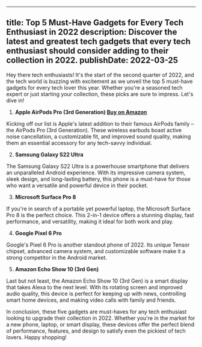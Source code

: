  ---
title: Top 5 Must-Have Gadgets for Every Tech Enthusiast in 2022
description: Discover the latest and greatest tech gadgets that every tech enthusiast should consider adding to their collection in 2022.
publishDate: 2022-03-25
---

Hey there tech enthusiasts! It's the start of the second quarter of 2022, and the tech world is buzzing with excitement as we unveil the top 5 must-have gadgets for every tech lover this year. Whether you're a seasoned tech expert or just starting your collection, these picks are sure to impress. Let's dive in!

1. **Apple AirPods Pro (3rd Generation) [Buy on Amazon](https://amzn.to/3EURzB6)**

Kicking off our list is Apple's latest addition to their famous AirPods family – the AirPods Pro (3rd Generation). These wireless earbuds boast active noise cancellation, a customizable fit, and improved sound quality, making them an essential accessory for any tech-savvy individual.

2. **Samsung Galaxy S22 Ultra**

The Samsung Galaxy S22 Ultra is a powerhouse smartphone that delivers an unparalleled Android experience. With its impressive camera system, sleek design, and long-lasting battery, this phone is a must-have for those who want a versatile and powerful device in their pocket.

3. **Microsoft Surface Pro 8**

If you're in search of a portable yet powerful laptop, the Microsoft Surface Pro 8 is the perfect choice. This 2-in-1 device offers a stunning display, fast performance, and versatility, making it ideal for both work and play.

4. **Google Pixel 6 Pro**

Google's Pixel 6 Pro is another standout phone of 2022. Its unique Tensor chipset, advanced camera system, and customizable software make it a strong competitor in the Android market.

5. **Amazon Echo Show 10 (3rd Gen)**

Last but not least, the Amazon Echo Show 10 (3rd Gen) is a smart display that takes Alexa to the next level. With its rotating screen and improved audio quality, this device is perfect for keeping up with news, controlling smart home devices, and making video calls with family and friends.

In conclusion, these five gadgets are must-haves for any tech enthusiast looking to upgrade their collection in 2022. Whether you're in the market for a new phone, laptop, or smart display, these devices offer the perfect blend of performance, features, and design to satisfy even the pickiest of tech lovers. Happy shopping!